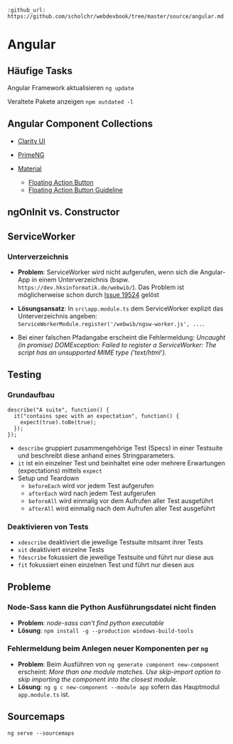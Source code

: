 ```eval_rst
:github_url: https://github.com/scholchr/webdevbook/tree/master/source/angular.md
```

# Angular

## Häufige Tasks

Angular Framework aktualisieren `ng update`

Veraltete Pakete anzeigen `npm outdated -l`

## Angular Component Collections

* [Clarity UI](https://vmware.github.io/clarity/documentation/)
* [PrimeNG](https://www.primefaces.org/primeng/)

* [Material](https://material.io)
    * [Floating Action Button](https://material.io/components/web/catalog/buttons/floating-action-buttons/)
    * [Floating Action Button Guideline](https://material.io/guidelines/components/buttons-floating-action-button.html)

## ngOnInit vs. Constructor

## ServiceWorker

### Unterverzeichnis
* **Problem**: ServiceWorker wird nicht aufgerufen, wenn sich die Angular-App in einem Unterverzeichnis 
(bspw. `https://dev.hksinformatik.de/webwib/`). Das Problem ist möglicherweise schon durch [Issue 19524](https://github.com/angular/angular/issues/19524>) gelöst

* **Lösungsansatz**: In `src\app.module.ts` dem ServiceWorker explizit das Unterverzeichnis angeben: 
`ServiceWorkerModule.register('/webwib/ngsw-worker.js', ...`.

* Bei einer falschen Pfadangabe erscheint die Fehlermeldung: *Uncaught (in promise) DOMException: Failed to register a 
ServiceWorker: The script has an unsupported MIME type ('text/html').*

## Testing

### Grundaufbau
```
describe("A suite", function() {
  it("contains spec with an expectation", function() {
    expect(true).toBe(true);
  });
});
```
* `describe` gruppiert zusammengehörige Test (Specs) in einer Testsuite und beschreibt diese anhand eines Stringparameters.
* `it` ist ein einzelner Test und beinhaltet eine oder mehrere Erwartungen (expectations) mittels `expect`
* Setup und Teardown
  * `beforeEach` wird vor jedem Test aufgerufen
  * `afterEach` wird nach jedem Test aufgerufen
  * `beforeAll` wird einmalig vor dem Aufrufen aller Test ausgeführt
  * `afterAll` wird einmalig nach dem Aufrufen aller Test ausgeführt

### Deaktivieren von Tests
* `xdescribe` deaktiviert die jeweilige Testsuite mitsamt ihrer Tests
* `xit` deaktiviert einzelne Tests
* `fdescribe` fokussiert die jeweilige Testsuite und führt nur diese aus
* `fit` fokussiert einen einzelnen Test und führt nur diesen aus


## Probleme

### Node-Sass kann die Python Ausführungsdatei nicht finden
* **Problem**: *node-sass can't find python executable*
* **Lösung**: `npm install -g --production windows-build-tools`

### Fehlermeldung beim Anlegen neuer Komponenten per ``ng``
* **Problem**: Beim Ausführen von `ng generate component new-component` erscheint: *More than one module matches. Use skip-import option to skip importing the component into the closest module.*
* **Lösung**: `ng g c new-component --module app` sofern das Hauptmodul `app.module.ts` ist.

## Sourcemaps
`ng serve --sourcemaps`